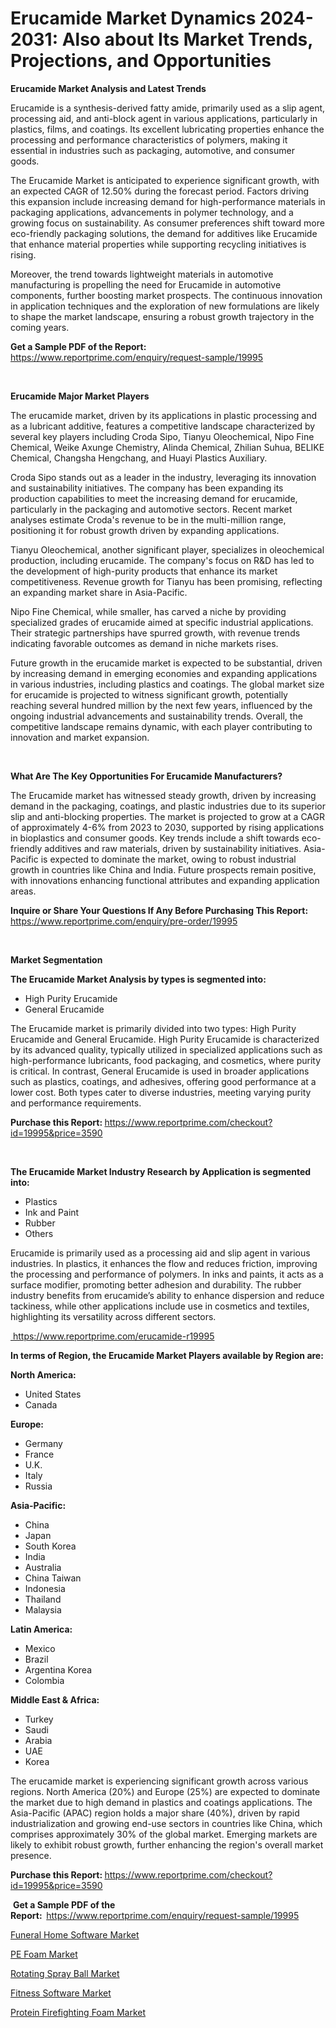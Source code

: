 <p><h1>Erucamide Market Dynamics 2024-2031: Also about Its Market Trends, Projections, and Opportunities</h1></p><p><strong>Erucamide Market Analysis and Latest Trends</strong></p>
<p><p>Erucamide is a synthesis-derived fatty amide, primarily used as a slip agent, processing aid, and anti-block agent in various applications, particularly in plastics, films, and coatings. Its excellent lubricating properties enhance the processing and performance characteristics of polymers, making it essential in industries such as packaging, automotive, and consumer goods.</p><p>The Erucamide Market is anticipated to experience significant growth, with an expected CAGR of 12.50% during the forecast period. Factors driving this expansion include increasing demand for high-performance materials in packaging applications, advancements in polymer technology, and a growing focus on sustainability. As consumer preferences shift toward more eco-friendly packaging solutions, the demand for additives like Erucamide that enhance material properties while supporting recycling initiatives is rising.</p><p>Moreover, the trend towards lightweight materials in automotive manufacturing is propelling the need for Erucamide in automotive components, further boosting market prospects. The continuous innovation in application techniques and the exploration of new formulations are likely to shape the market landscape, ensuring a robust growth trajectory in the coming years.</p></p>
<p><strong>Get a Sample PDF of the Report:&nbsp;</strong> <a href="https://www.reportprime.com/enquiry/request-sample/19995?utm_campaign=1134&utm_medium=2&utm_source=Github&utm_content=ia&utm_term=24112024&utm_id=erucamide">https://www.reportprime.com/enquiry/request-sample/19995</a></p>
<p>&nbsp;</p>
<p><strong>Erucamide Major Market Players</strong></p>
<p><p>The erucamide market, driven by its applications in plastic processing and as a lubricant additive, features a competitive landscape characterized by several key players including Croda Sipo, Tianyu Oleochemical, Nipo Fine Chemical, Weike Axunge Chemistry, Alinda Chemical, Zhilian Suhua, BELIKE Chemical, Changsha Hengchang, and Huayi Plastics Auxiliary.</p><p>Croda Sipo stands out as a leader in the industry, leveraging its innovation and sustainability initiatives. The company has been expanding its production capabilities to meet the increasing demand for erucamide, particularly in the packaging and automotive sectors. Recent market analyses estimate Croda's revenue to be in the multi-million range, positioning it for robust growth driven by expanding applications.</p><p>Tianyu Oleochemical, another significant player, specializes in oleochemical production, including erucamide. The company's focus on R&D has led to the development of high-purity products that enhance its market competitiveness. Revenue growth for Tianyu has been promising, reflecting an expanding market share in Asia-Pacific.</p><p>Nipo Fine Chemical, while smaller, has carved a niche by providing specialized grades of erucamide aimed at specific industrial applications. Their strategic partnerships have spurred growth, with revenue trends indicating favorable outcomes as demand in niche markets rises.</p><p>Future growth in the erucamide market is expected to be substantial, driven by increasing demand in emerging economies and expanding applications in various industries, including plastics and coatings. The global market size for erucamide is projected to witness significant growth, potentially reaching several hundred million by the next few years, influenced by the ongoing industrial advancements and sustainability trends. Overall, the competitive landscape remains dynamic, with each player contributing to innovation and market expansion.</p></p>
<p>&nbsp;</p>
<p><strong>What Are The Key Opportunities For Erucamide Manufacturers?</strong></p>
<p><p>The Erucamide market has witnessed steady growth, driven by increasing demand in the packaging, coatings, and plastic industries due to its superior slip and anti-blocking properties. The market is projected to grow at a CAGR of approximately 4-6% from 2023 to 2030, supported by rising applications in bioplastics and consumer goods. Key trends include a shift towards eco-friendly additives and raw materials, driven by sustainability initiatives. Asia-Pacific is expected to dominate the market, owing to robust industrial growth in countries like China and India. Future prospects remain positive, with innovations enhancing functional attributes and expanding application areas.</p></p>
<p><strong>Inquire or Share Your Questions If Any Before Purchasing This Report:</strong> <a href="https://www.reportprime.com/enquiry/pre-order/19995?utm_campaign=1134&utm_medium=2&utm_source=Github&utm_content=ia&utm_term=24112024&utm_id=erucamide">https://www.reportprime.com/enquiry/pre-order/19995</a></p>
<p>&nbsp;</p>
<p><strong>Market Segmentation</strong></p>
<p><strong>The Erucamide Market Analysis by types is segmented into:</strong></p>
<p><ul><li>High Purity Erucamide</li><li>General Erucamide</li></ul></p>
<p><p>The Erucamide market is primarily divided into two types: High Purity Erucamide and General Erucamide. High Purity Erucamide is characterized by its advanced quality, typically utilized in specialized applications such as high-performance lubricants, food packaging, and cosmetics, where purity is critical. In contrast, General Erucamide is used in broader applications such as plastics, coatings, and adhesives, offering good performance at a lower cost. Both types cater to diverse industries, meeting varying purity and performance requirements.</p></p>
<p><strong>Purchase this Report:&nbsp;</strong><a href="https://www.reportprime.com/checkout?id=19995&price=3590&utm_campaign=1134&utm_medium=2&utm_source=Github&utm_content=ia&utm_term=24112024&utm_id=erucamide">https://www.reportprime.com/checkout?id=19995&price=3590</a></p>
<p>&nbsp;</p>
<p><strong>The Erucamide Market Industry Research by Application is segmented into:</strong></p>
<p><ul><li>Plastics</li><li>Ink and Paint</li><li>Rubber</li><li>Others</li></ul></p>
<p><p>Erucamide is primarily used as a processing aid and slip agent in various industries. In plastics, it enhances the flow and reduces friction, improving the processing and performance of polymers. In inks and paints, it acts as a surface modifier, promoting better adhesion and durability. The rubber industry benefits from erucamide’s ability to enhance dispersion and reduce tackiness, while other applications include use in cosmetics and textiles, highlighting its versatility across different sectors.</p></p>
<p><a href="https://www.reportprime.com/erucamide-r19995?utm_campaign=1134&utm_medium=2&utm_source=Github&utm_content=ia&utm_term=24112024&utm_id=erucamide">&nbsp;https://www.reportprime.com/erucamide-r19995</a></p>
<p><strong>In terms of Region, the Erucamide Market Players available by Region are:</strong></p>
<p>
    <p> <strong> North America: </strong>
        <ul>
            <li>United States</li>
            <li>Canada</li>
        </ul>
        </p> 
    <p> <strong> Europe: </strong>
        <ul>
            <li>Germany</li>
            <li>France</li>
            <li>U.K.</li>
            <li>Italy</li>
            <li>Russia</li>
        </ul>
        </p> 
    <p> <strong> Asia-Pacific: </strong>
        <ul>
            <li>China</li>
            <li>Japan</li>
            <li>South Korea</li>
            <li>India</li>
            <li>Australia</li>
            <li>China Taiwan</li>
            <li>Indonesia</li>
            <li>Thailand</li>
            <li>Malaysia</li>
        </ul>
        </p> 
    <p> <strong> Latin America: </strong>
        <ul>
            <li>Mexico</li>
            <li>Brazil</li>
            <li>Argentina Korea</li>
            <li>Colombia</li>
        </ul>
        </p> 
    <p> <strong> Middle East & Africa: </strong>
        <ul>
            <li>Turkey</li>
            <li>Saudi</li>
            <li>Arabia</li>
            <li>UAE</li>
            <li>Korea</li>
        </ul>
    </p>
    </p>
<p><p>The erucamide market is experiencing significant growth across various regions. North America (20%) and Europe (25%) are expected to dominate the market due to high demand in plastics and coatings applications. The Asia-Pacific (APAC) region holds a major share (40%), driven by rapid industrialization and growing end-use sectors in countries like China, which comprises approximately 30% of the global market. Emerging markets are likely to exhibit robust growth, further enhancing the region's overall market presence.</p></p>
<p><strong>Purchase this Report: </strong><a href="https://www.reportprime.com/checkout?id=19995&price=3590&utm_campaign=1134&utm_medium=2&utm_source=Github&utm_content=ia&utm_term=24112024&utm_id=erucamide">https://www.reportprime.com/checkout?id=19995&price=3590</a></p>
<p>&nbsp;<strong>Get a Sample PDF of the Report:&nbsp;&nbsp;</strong><a href="https://www.reportprime.com/enquiry/request-sample/19995?utm_campaign=1134&utm_medium=2&utm_source=Github&utm_content=ia&utm_term=24112024&utm_id=erucamide">https://www.reportprime.com/enquiry/request-sample/19995</a></p>
<p><strong></strong></p>
<p><p><a href="https://issuu.com/reportprime-2/docs/funeral-home-software-market-size-2_90a1c37448c7a6?utm_campaign=1134&utm_medium=2&utm_source=Github&utm_content=ia&utm_term=24112024&utm_id=erucamide">Funeral Home Software Market</a></p><p><a href="https://github.com/BryceTownsendr/Market-Research-Report-List-7/blob/main/pe-foam-market.md?utm_campaign=1134&utm_medium=2&utm_source=Github&utm_content=ia&utm_term=24112024&utm_id=erucamide">PE Foam Market</a></p><p><a href="https://www.linkedin.com/pulse/rotating-spray-ball-market-investigation-industry-evolution-xt3te?utm_campaign=1134&utm_medium=2&utm_source=Github&utm_content=ia&utm_term=24112024&utm_id=erucamide">Rotating Spray Ball Market</a></p><p><a href="https://issuu.com/reportprime-2/docs/fitness-software-market-size-2030.p_70005b6106ce11?utm_campaign=1134&utm_medium=2&utm_source=Github&utm_content=ia&utm_term=24112024&utm_id=erucamide">Fitness Software Market</a></p><p><a href="https://www.linkedin.com/pulse/protein-firefighting-foam-market-global-regional-analysis-ugkxe?utm_campaign=1134&utm_medium=2&utm_source=Github&utm_content=ia&utm_term=24112024&utm_id=erucamide">Protein Firefighting Foam Market</a></p></p>